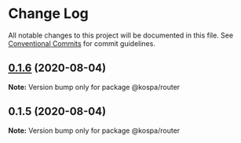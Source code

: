 # Change Log

All notable changes to this project will be documented in this file.
See [Conventional Commits](https://conventionalcommits.org) for commit guidelines.

## [0.1.6](https://github.com/spatools/kospa/compare/@kospa/router@0.1.5...@kospa/router@0.1.6) (2020-08-04)

**Note:** Version bump only for package @kospa/router





## 0.1.5 (2020-08-04)

**Note:** Version bump only for package @kospa/router
